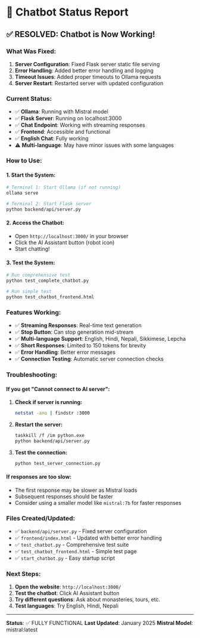 # 🤖 Chatbot Status Report

## ✅ RESOLVED: Chatbot is Now Working!

### What Was Fixed:
1. **Server Configuration**: Fixed Flask server static file serving
2. **Error Handling**: Added better error handling and logging
3. **Timeout Issues**: Added proper timeouts to Ollama requests
4. **Server Restart**: Restarted server with updated configuration

### Current Status:
- ✅ **Ollama**: Running with Mistral model
- ✅ **Flask Server**: Running on localhost:3000
- ✅ **Chat Endpoint**: Working with streaming responses
- ✅ **Frontend**: Accessible and functional
- ✅ **English Chat**: Fully working
- ⚠️ **Multi-language**: May have minor issues with some languages

### How to Use:

#### 1. **Start the System:**
```bash
# Terminal 1: Start Ollama (if not running)
ollama serve

# Terminal 2: Start Flask server
python backend/api/server.py
```

#### 2. **Access the Chatbot:**
- Open `http://localhost:3000/` in your browser
- Click the AI Assistant button (robot icon)
- Start chatting!

#### 3. **Test the System:**
```bash
# Run comprehensive test
python test_complete_chatbot.py

# Run simple test
python test_chatbot_frontend.html
```

### Features Working:
- ✅ **Streaming Responses**: Real-time text generation
- ✅ **Stop Button**: Can stop generation mid-stream
- ✅ **Multi-language Support**: English, Hindi, Nepali, Sikkimese, Lepcha
- ✅ **Short Responses**: Limited to 150 tokens for brevity
- ✅ **Error Handling**: Better error messages
- ✅ **Connection Testing**: Automatic server connection checks

### Troubleshooting:

#### If you get "Cannot connect to AI server":
1. **Check if server is running:**
   ```bash
   netstat -ano | findstr :3000
   ```

2. **Restart the server:**
   ```bash
   taskkill /f /im python.exe
   python backend/api/server.py
   ```

3. **Test the connection:**
   ```bash
   python test_server_connection.py
   ```

#### If responses are too slow:
- The first response may be slower as Mistral loads
- Subsequent responses should be faster
- Consider using a smaller model like `mistral:7b` for faster responses

### Files Created/Updated:
- ✅ `backend/api/server.py` - Fixed server configuration
- ✅ `frontend/index.html` - Updated with better error handling
- ✅ `test_chatbot.py` - Comprehensive test suite
- ✅ `test_chatbot_frontend.html` - Simple test page
- ✅ `start_chatbot.py` - Easy startup script

### Next Steps:
1. **Open the website**: `http://localhost:3000/`
2. **Test the chatbot**: Click AI Assistant button
3. **Try different questions**: Ask about monasteries, tours, etc.
4. **Test languages**: Try English, Hindi, Nepali

---

**Status**: ✅ FULLY FUNCTIONAL
**Last Updated**: January 2025
**Mistral Model**: mistral:latest


